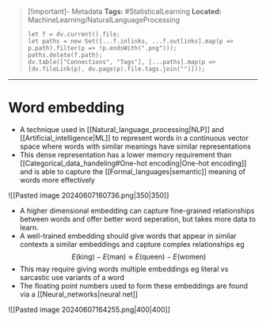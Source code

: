 > [!important]- Metadata
> **Tags:** #StatisticalLearning 
> **Located:** MachineLearning/NaturalLanguageProcessing
> ```dataviewjs
> let f = dv.current().file;
> let paths = new Set([...f.inlinks, ...f.outlinks].map(p => p.path).filter(p => !p.endsWith(".png")));
> paths.delete(f.path);
> dv.table(["Connections", "Tags"], [...paths].map(p => [dv.fileLink(p), dv.page(p).file.tags.join("")]));
> ```

___
# Word embedding
- A technique used in [[Natural_language_processing|NLP]] and [[Artificial_intelligence|ML]] to represent words in a continuous vector space where words with similar meanings have similar representations
- This dense representation has a lower memory requirement than [[Categorical_data_handeling#One-hot encoding|One-hot encoding]]  and is able to capture the [[Formal_languages|semantic]] meaning of words more effectively 


![[Pasted image 20240607160736.png|350|350]]

- A higher dimensional embedding can capture fine-grained relationships between words and offer better word seperation, but takes more data to learn. 
- A well-trained embedding should give words that appear in similar contexts a similar embeddings and capture complex relationships eg
$$E(\text{king})-E(\text{man})\approx E(\text{queen})-E(\text{women})$$
- This may require giving words multiple embeddings eg literal vs sarcastic use variants of a word
- The floating point numbers used to form these embeddings are found via a [[Neural_networks|neural net]]

![[Pasted image 20240607164255.png|400|400]]